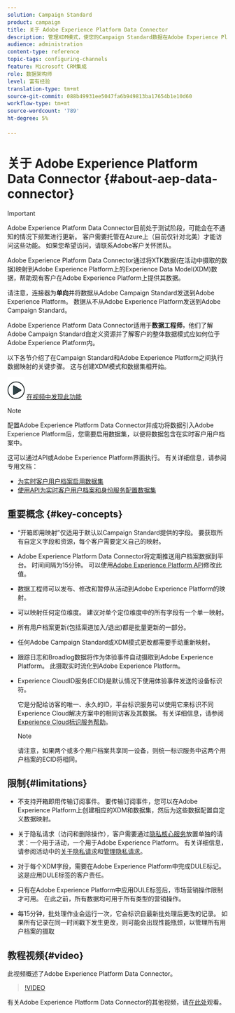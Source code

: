 ```yaml
---
solution: Campaign Standard
product: campaign
title: 关于 Adobe Experience Platform Data Connector
description: 管理XDM模式，使您的Campaign Standard数据在Adobe Experience Platform上可用。
audience: administration
content-type: reference
topic-tags: configuring-channels
feature: Microsoft CRM集成
role: 数据架构师
level: 富有经验
translation-type: tm+mt
source-git-commit: 088b49931ee5047fa6b949813ba17654b1e10d60
workflow-type: tm+mt
source-wordcount: '789'
ht-degree: 5%

---
```



# 关于 Adobe Experience Platform Data Connector {#about-aep-data-connector}

>[!IMPORTANT]
>
>Adobe Experience Platform Data Connector目前处于测试阶段，可能会在不通知的情况下频繁进行更新。 客户需要托管在Azure上（目前仅针对北美）才能访问这些功能。 如果您希望访问，请联系Adobe客户关怀团队。

Adobe Experience Platform Data Connector通过将XTK数据(在活动中摄取的数据)映射到Adobe Experience Platform上的Experience Data Model(XDM)数据，帮助现有客户在Adobe Experience Platform上提供其数据。

请注意，连接器为&#x200B;**单向**&#x200B;并将数据从Adobe Campaign Standard发送到Adobe Experience Platform。 数据从不从Adobe Experience Platform发送到Adobe Campaign Standard。

Adobe Experience Platform Data Connector适用于&#x200B;**数据工程师**，他们了解Adobe Campaign Standard自定义资源并了解客户的整体数据模式应如何位于Adobe Experience Platform内。

以下各节介绍了在Campaign Standard和Adobe Experience Platform之间执行数据映射的关键步骤。 这与创建XDM模式和数据集相开始。

![](assets/do-not-localize/how-to-video.png) [在视频中发现此功能](#video)

>[!NOTE]
>配置Adobe Experience Platform Data Connector并成功将数据引入Adobe Experience Platform后，您需要启用数据集，以便将数据包含在实时客户用户档案中。
>
>这可以通过API或Adobe Experience Platform界面执行。 有关详细信息，请参阅专用文档：
>
>* [为实时客户用户档案启用数据集](https://docs.adobe.com/content/help/en/experience-platform/rtcdp/datasets/dataset.html)
>* [使用API为实时客户用户档案和身份服务配置数据集](https://docs.adobe.com/content/help/en/experience-platform/catalog/api/getting-started.html)


## 重要概念 {#key-concepts}

* “开箱即用映射”仅适用于默认以Campaign Standard提供的字段。 要获取所有自定义字段和资源，每个客户需要定义自己的映射。

* Adobe Experience Platform Data Connector将定期推送用户档案数据到平台&#x200B;。 时间间隔为15分钟。 可以使用[Adobe Experience Platform API](https://docs.adobe.com/content/help/en/experience-platform/ingestion/home.html)修改此值。

* 数据工程师可以发布、修改和暂停从活动到Adobe Experience Platform的映射。

* 可以映射任何定位维度。 建议对单个定位维度中的所有字段有一个单一映射。

* 所有用户档案更新(包括渠道加入/退出)都是批量更新的一部分。

* 任何Adobe Campaign Standard或XDM模式更改都需要手动重新映射&#x200B;。

* 跟踪日志和Broadlog数据将作为体验事件自动摄取到Adobe Experience Platform。 此摄取实时流化到Adobe Experience Platform。

* Experience CloudID服务(ECID)是默认情况下使用体验事件发送的设备标识符。

   它是分配给访客的唯一、永久的ID，平台标识服务可以使用它来标识不同Experience Cloud解决方案中的相同访客及其数据。 有关详细信息，请参阅[Experience Cloud标识服务帮助](https://docs.adobe.com/content/help/en/id-service/using/home.html)。

   >[!NOTE]
   >
   >请注意，如果两个或多个用户档案共享同一设备，则统一标识服务中这两个用户档案的ECID将相同。

## 限制{#limitations}

* 不支持开箱即用传输订阅事件。 要传输订阅事件，您可以在Adobe Experience Platform上创建相应的XDM和数据集，然后为这些数据配置自定义数据映射。

* 关于隐私请求（访问和删除操作），客户需要通过[隐私核心服务](https://docs.adobe.com/content/help/en/experience-platform/privacy/home.html#how-to-use-privacy-service-to-manage-privacy-job-requests)放置单独的请求：一个用于活动，一个用于Adobe Experience Platform。 有关详细信息，请参阅活动中的[关于隐私请求](https://experienceleague.adobe.com/docs/campaign-standard/using/getting-started/privacy/privacy-requests.html?lang=zh-Hans#getting-started)和[管理隐私请求](https://helpx.adobe.com/cn/campaign/kb/acs-privacy.html#ManagingPrivacyRequests)。

* 对于每个XDM字段，需要在Adobe Experience Platform中完成DULE标记。 这是应用DULE标签的客户责任。

* 只有在Adobe Experience Platform中应用DULE标签后，市场营销操作限制才可用。 在此之前，所有数据均可用于所有类型的营销操作。

* 每15分钟，批处理作业会运行一次，它会标识自最新批处理后更改的记录。 如果所有记录在同一时间戳下发生更改，则可能会出现性能瓶颈，以管理所有用户档案的摄取

## 教程视频{#video}

此视频概述了Adobe Experience Platform Data Connector。

>[!VIDEO](https://video.tv.adobe.com/v/27304?quality=12&captions=eng)

有关Adobe Experience Platform Data Connector的其他视频，请[在此处](https://docs.adobe.com/content/help/zh-Hans/campaign-standard-learn/tutorials/administrating/adobe-experience-platform-data-connector/understanding-the-adobe-experience-platform-data-connector.translate.html)观看。
